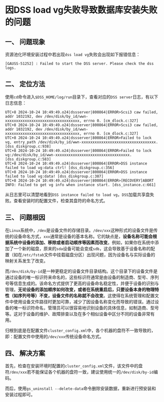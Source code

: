 # 因DSS load vg失败导致数据库安装失败的问题

## 一、 问题现象

资源池化环境安装过程中若出现`dss load vg`失败会出现如下报错信息：

```shell
[GAUSS-51252] : Failed to start the DSS server. Please check the dss logs.
```

## 二、 定位方法

使用`cd`命令进入`$DSS_HOME/log/run`目录下，查看对应的`DSS server`日志，有以下日志信息：

```shell
UTC+8 2024-10-24 10:49:49.o24|dssserver|800864|ERROR>Scsi3 caw failed, addr 1032192, dev /dev/disk/by_id/wwn-xxxxxxxxxxxxxxxxxxxxxxxxxxxxxxxxxx, errno 0. [cm_dlock.c:327]
UTC+8 2024-10-24 10:49:49.o24|dssserver|800864|ERROR>Scsi3 caw failed, addr 1032192, dev /dev/disk/by_id/wwn-xxxxxxxxxxxxxxxxxxxxxxxxxxxxxxxxxx, errno 0. [cm_dlock.c:327]
UTC+8 2024-10-24 10:49:49.o24|dssserver|800864|ERROR>Failed to lock vg, entry_path /dev/disk/by_id/wwn-xxxxxxxxxxxxxxxxxxxxxxxxxxxxxxxxxx. [dss_diskgroup.c:938]
UTC+8 2024-10-24 10:49:49.o24|dssserver|800864|ERROR>Failed to lock vg:/dev/disk/by_id/wwn-xxxxxxxxxxxxxxxxxxxxxxxxxxxxxxxxxx. [dss_diskgroup.c:583]
UTC+8 2024-10-24 10:49:49.o24|dssserver|800864|ERROR>DSS instance failed to load vg:data ctrl! [dss_diskgroup.c:356]
UTC+8 2024-10-24 10:49:49.o24|dssserver|800864|ERROR>DSS instance failed to load vg:data! [dss_diskgroup.c:387]
UTC+8 2024-10-24 10:49:49.o24|dssserver|800864|ERROR>[RECOVERY]ABORT INFO: Failed to get vg info when instance start. [dss_instance.c:661]
```

从日志里可以清楚地看到`DSS instance failed to load vg`，`DSS`加载共享盘失败。查看安装时的配置文件，检查其盘符的命名方式。

## 三、 问题根因

在`Linux`系统中，`/dev`是设备文件的存储目录。`/dev/xxx`这种形式的设备文件是传统的设备命名方式，`xxx`通常是设备的基本名称。它的缺点是，<strong>设备名称可能会根据系统中设备的添加、移除或者启动顺序等因素而改变</strong>。例如，如果你在系统中添加了一个新的磁盘，原来的`sda`设备可能会变成`sdb`，这会导致基于设备名称的配置（如在`/etc/fstab`文件中挂载磁盘分区）出现问题，因为设备名与实际设备的映射关系发生了改变。

而`/dev/disk/by-id`是一种更稳定的设备文件目录结构。这个目录下的设备文件是通过设备的唯一标识符来命名的，这些标识符通常是由设备的制造商、型号、序列号等信息生成的。该命名方式提供了更高的设备命名稳定性，并便于设备的识别与管理。<strong>无论设备的添加顺序如何改变，或者在系统重启后，只要设备本身的物理特性（如序列号等）不变，设备文件的名称就不会改变</strong>。这使得在系统管理和配置文件中使用设备文件路径时更加可靠，减少了因设备名称变化而导致的错误。通过设备的唯一标识符命名，管理员可以很容易地识别设备的具体信息，如制造商、型号等。这对于设备的维护、故障排查以及在多个相似设备中区分不同的设备非常有用。

归根到底是在配置文件`cluster_config.xml`中，各个机器的盘符不一致导致的，即：配置文件中使用的`/dev/xxx`传统设备命名方式。

## 四、 解决方案  

首先，检查在安装环境时配置的`cluster_config.xml`文件，该文件中的盘符`/dev/xxx`若不能保证各个机器的盘符一致，建议使用统一的`/dev/disk/by-id`编码。

而后，使用`gs_uninstall --delete-data`命令删除安装数据，重新进行预安装和安装过程即可。